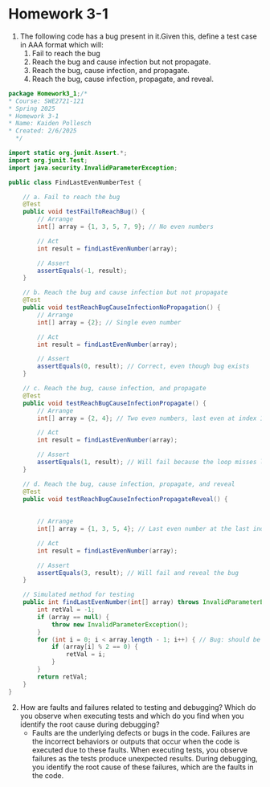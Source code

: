 # Homework 3-1

1. The following code has a bug present in it.Given this, define a test case in AAA format which will:
   1. Fail to reach the bug 
   2. Reach the bug and cause infection but not propagate. 
   3. Reach the bug, cause infection, and propagate. 
   4. Reach the bug, cause infection, propagate, and reveal.
```java
package Homework3_1;/*
* Course: SWE2721-121
* Spring 2025
* Homework 3-1
* Name: Kaiden Pollesch
* Created: 2/6/2025
  */

import static org.junit.Assert.*;
import org.junit.Test;
import java.security.InvalidParameterException;

public class FindLastEvenNumberTest {

    // a. Fail to reach the bug
    @Test
    public void testFailToReachBug() {
        // Arrange
        int[] array = {1, 3, 5, 7, 9}; // No even numbers

        // Act
        int result = findLastEvenNumber(array);

        // Assert
        assertEquals(-1, result);
    }

    // b. Reach the bug and cause infection but not propagate
    @Test
    public void testReachBugCauseInfectionNoPropagation() {
        // Arrange
        int[] array = {2}; // Single even number

        // Act
        int result = findLastEvenNumber(array);

        // Assert
        assertEquals(0, result); // Correct, even though bug exists
    }

    // c. Reach the bug, cause infection, and propagate
    @Test
    public void testReachBugCauseInfectionPropagate() {
        // Arrange
        int[] array = {2, 4}; // Two even numbers, last even at index 1

        // Act
        int result = findLastEvenNumber(array);

        // Assert
        assertEquals(1, result); // Will fail because the loop misses last index
    }

    // d. Reach the bug, cause infection, propagate, and reveal
    @Test
    public void testReachBugCauseInfectionPropagateReveal() {
        
        
        // Arrange
        int[] array = {1, 3, 5, 4}; // Last even number at the last index

        // Act
        int result = findLastEvenNumber(array);

        // Assert
        assertEquals(3, result); // Will fail and reveal the bug
    }

    // Simulated method for testing
    public int findLastEvenNumber(int[] array) throws InvalidParameterException {
        int retVal = -1;
        if (array == null) {
            throw new InvalidParameterException();
        }
        for (int i = 0; i < array.length - 1; i++) { // Bug: should be i < array.length
            if (array[i] % 2 == 0) {
                retVal = i;
            }
        }
        return retVal;
    }
}
```

2. How are faults and failures related to testing and debugging? Which do you observe when executing tests and which do you find when you identify the root cause during debugging?
   - Faults are the underlying defects or bugs in the code. Failures are the incorrect behaviors or outputs that occur when the code is executed due to these faults. When executing tests, you observe failures as the tests produce unexpected results. During debugging, you identify the root cause of these failures, which are the faults in the code.